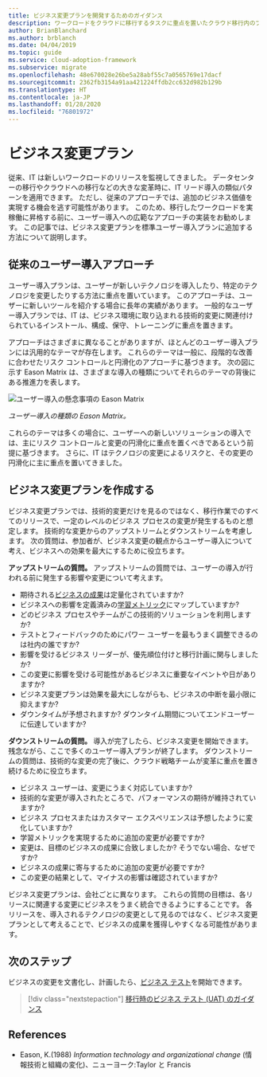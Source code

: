 ```yaml
---
title: ビジネス変更プランを開発するためのガイダンス
description: ワークロードをクラウドに移行するタスクに重点を置いたクラウド移行内のプロセス。
author: BrianBlanchard
ms.author: brblanch
ms.date: 04/04/2019
ms.topic: guide
ms.service: cloud-adoption-framework
ms.subservice: migrate
ms.openlocfilehash: 48e670028e26be5a28abf55c7a0565769e17dacf
ms.sourcegitcommit: 2362fb3154a91aa421224ffdb2cc632d982b129b
ms.translationtype: HT
ms.contentlocale: ja-JP
ms.lasthandoff: 01/28/2020
ms.locfileid: "76801972"
---
```

# <a name="business-change-plan"></a>ビジネス変更プラン

従来、IT は新しいワークロードのリリースを監視してきました。 データセンターの移行やクラウドへの移行などの大きな変革時に、IT リード導入の類似パターンを適用できます。 ただし、従来のアプローチでは、追加のビジネス価値を実現する機会を逃す可能性があります。 このため、移行したワークロードを実稼働に昇格する前に、ユーザー導入への広範なアプローチの実装をお勧めします。 この記事では、ビジネス変更プランを標準ユーザー導入プランに追加する方法について説明します。

## <a name="traditional-user-adoption-approach"></a>従来のユーザー導入アプローチ

ユーザー導入プランは、ユーザーが新しいテクノロジを導入したり、特定のテクノロジを変更したりする方法に重点を置いています。 このアプローチは、ユーザーに新しいツールを紹介する場合に長年の実績があります。 一般的なユーザー導入プランでは、IT は、ビジネス環境に取り込まれる技術的変更に関連付けられているインストール、構成、保守、トレーニングに重点を置きます。

アプローチはさまざまに異なることがありますが、ほとんどのユーザー導入プランには汎用的なテーマが存在します。 これらのテーマは一般に、段階的な改善に合わせたリスク コントロールと円滑化のアプローチに基づきます。 次の図に示す Eason Matrix は、さまざまな導入の種類についてそれらのテーマの背後にある推進力を表します。

![ユーザー導入の懸念事項の Eason Matrix](../../../_images/migrate/eason-matrix.jpg)

*ユーザー導入の種類の Eason Matrix。*

これらのテーマは多くの場合に、ユーザーへの新しいソリューションの導入では、主にリスク コントロールと変更の円滑化に重点を置くべきであるという前提に基づきます。 さらに、IT はテクノロジの変更によるリスクと、その変更の円滑化に主に重点を置いてきました。

## <a name="create-business-change-plans"></a>ビジネス変更プランを作成する

ビジネス変更プランでは、技術的変更だけを見るのではなく、移行作業でのすべてのリリースで、一定のレベルのビジネス プロセスの変更が発生するものと想定します。 技術的な変更からのアップストリームとダウンストリームを考慮します。 次の質問は、参加者が、ビジネス変更の観点からユーザー導入について考え、ビジネスへの効果を最大にするために役立ちます。

**アップストリームの質問。** アップストリームの質問では、ユーザーの導入が行われる前に発生する影響や変更について考えます。

- 期待される[ビジネスの成果](../../../strategy/business-outcomes/index.md)は定量化されていますか?
- ビジネスへの影響を定義済みの[学習メトリック](../../../strategy/learning-metrics.md)にマップしていますか?
- どのビジネス プロセスやチームがこの技術的ソリューションを利用しますか?
- テストとフィードバックのためにパワー ユーザーを最もうまく調整できるのは社内の誰ですか?
- 影響を受けるビジネス リーダーが、優先順位付けと移行計画に関与しましたか?
- この変更に影響を受ける可能性があるビジネスに重要なイベントや日がありますか?
- ビジネス変更プランは効果を最大にしながらも、ビジネスの中断を最小限に抑えますか?
- ダウンタイムが予想されますか? ダウンタイム期間についてエンドユーザーに伝達していますか?

**ダウンストリームの質問。** 導入が完了したら、ビジネス変更を開始できます。 残念ながら、ここで多くのユーザー導入プランが終了します。 ダウンストリームの質問は、技術的な変更の完了後に、クラウド戦略チームが変革に重点を置き続けるために役立ちます。

- ビジネス ユーザーは、変更にうまく対応していますか?
- 技術的な変更が導入されたところで、パフォーマンスの期待が維持されていますか?
- ビジネス プロセスまたはカスタマー エクスペリエンスは予想したように変化していますか?
- 学習メトリックを実現するために追加の変更が必要ですか?
- 変更は、目標のビジネスの成果に合致しましたか? そうでない場合、なぜですか?
- ビジネスの成果に寄与するために追加の変更が必要ですか?
- この変更の結果として、マイナスの影響は確認されていますか?

ビジネス変更プランは、会社ごとに異なります。 これらの質問の目標は、各リリースに関連する変更にビジネスをうまく統合できるようにすることです。 各リリースを、導入されるテクノロジの変更として見るのではなく、ビジネス変更プランとして考えることで、ビジネスの成果を獲得しやすくなる可能性があります。

## <a name="next-steps"></a>次のステップ

ビジネスの変更を文書化し、計画したら、[ビジネス テスト](./business-test.md)を開始できます。

> [!div class="nextstepaction"]
> [移行時のビジネス テスト (UAT) のガイダンス](./business-test.md)

## <a name="references"></a>References

- Eason, K.(1988) _Information technology and organizational change_ (情報技術と組織の変化)、ニューヨーク:Taylor と Francis
